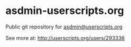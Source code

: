 asdmin-userscripts.org
======================

Public git repository for asdmin@userscripts.org

See more at: http://userscripts.org/users/293336

